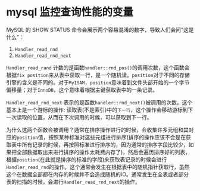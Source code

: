 # mysql 监控查询性能的变量

MySQL 的 SHOW STATUS 命令会展示两个容易混淆的数字，导致人们会问"这是什么"：

1. `Handler_read_rnd`
2. `Handler_read_rnd_next`

`Handler_read_rand` 计数的是函数`handler::rnd_pos()`的调用次数，这个函数会根据`fix position`来从表中获取一行，是一个随机读。`position`对于不同的存储引擎的含义是不同的。对于`MyISAM`，`position`意味着到文件头部开始的一个字节偏移量；对于`InnoDB`，这个意味着根据主键获取表中的一条记录。

`Handler_read_rnd_next` 表示的是函数`handler::rnd_next()`被调用的次数。这个基本上是一个游标的操作: 读取表(不是索引)中的`下一行`，这个操作会移动游标到下一次读取的位置，从而在下次调用的时候，可以获取到下一行。

为什么这两个函数会被调用？通常在排序操作进行的时候，会收集许多元组和其对应的`position`值，按照某种标准对这些元组进行排序(排序的操作应该不会是在获取表中所有记录的时候，再按照标准进行排序的，因为通常的排序字段比较少，如果把全部数据取出来进行排序的操作太耗费内存了)，然后会遍历排序好的列表，根据`position`(在此就是排序的标准的字段)来获取表记录的时候会进行`Handler_read_rnd`的操作。这个通常会发生在根据表中的随机指针获取行，虽然这个在数据全部都在内存的时候并不会造成随机的IO。通常发生在全表或者部分表的扫描的时候，会进行`Handler_read_rnd_next`的操作。



